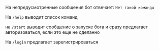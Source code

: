 На непредусмотренные сообщения бот отвечает: `Нет такой команды`


На `/help` выводит список команд


на `/start` выводит сообщение о запуске бота и сразу предлагает авторизоваться, если это еще не сделанно

На `/login` предлагает зарегистрироваться